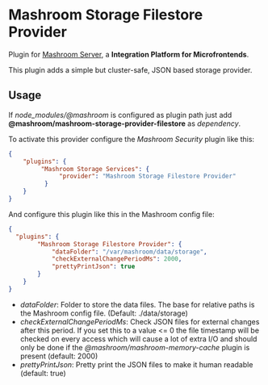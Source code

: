 
# Mashroom Storage Filestore Provider

Plugin for [Mashroom Server](https://www.mashroom-server.com), a **Integration Platform for Microfrontends**.

This plugin adds a simple but cluster-safe, JSON based storage provider.

## Usage

If *node_modules/@mashroom* is configured as plugin path just add **@mashroom/mashroom-storage-provider-filestore** as *dependency*.

To activate this provider configure the _Mashroom Security_ plugin like this:

```json
{
    "plugins": {
         "Mashroom Storage Services": {
              "provider": "Mashroom Storage Filestore Provider"
          }
    }
}
```

And configure this plugin like this in the Mashroom config file:

```json
{
  "plugins": {
        "Mashroom Storage Filestore Provider": {
            "dataFolder": "/var/mashroom/data/storage",
            "checkExternalChangePeriodMs": 2000,
            "prettyPrintJson": true
        }
    }
}
```

 * _dataFolder_: Folder to store the data files. The base for relative paths is the Mashroom config file. (Default: ./data/storage)
 * _checkExternalChangePeriodMs_: Check JSON files for external changes after this period.
   If you set this to a value <= 0 the file timestamp will be checked on every access which will cause
   a lot of extra I/O and should only be done if the *@mashroom/mashroom-memory-cache* plugin is present (default: 2000)
 * _prettyPrintJson_: Pretty print the JSON files to make it human readable (default: true)
